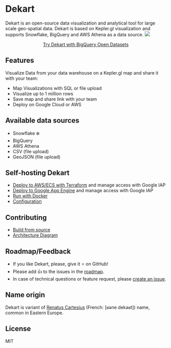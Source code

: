 # Dekart
Dekart is an open-source data visualization and analytical tool for large scale geo-spatial data. Dekart is based on Kepler.gl visualization and supports Snowflake, BigQuery and AWS Athena as a data source.
<a href="https://dekart.xyz/docs/about/screencast/?ref=github"><img src="./docs/files/screen.png"></a>
<p align="center"><a href="https://dekart.xyz/docs/about/playground/?ref=github">Try Dekart with BigQuery Open Datasets</a></p>

## Features

Visualize Data from your data warehouse on a Kepler.gl map and share it with your team:

* Map Visualizations with SQL or file upload
* Visualize up to 1 million rows
* Save map and share link with your team
* Deploy on Google Cloud or AWS

## Available data sources

* Snowflake ❄️
* BigQuery
* AWS Athena
* CSV (file upload)
* GeoJSON (file upload)


## Self-hosting Dekart

* [Deploy to AWS/ECS with Terraform](https://dekart.xyz/docs/self-hosting/aws-ecs-terraform/?ref=github)  and manage access with Google IAP
* [Deploy to Google App Engine](https://dekart.xyz/docs/self-hosting/app-engine/?ref=github)  and manage access with Google IAP
* [Run with Docker](https://dekart.xyz/docs/self-hosting/docker/?ref=github)
* [Configuration](https://dekart.xyz/docs/configuration/environment-variables/?ref=github)

## Contributing

* [Build from source](https://dekart.xyz/docs/contributing/build-from-source/?ref=github)
* [Architecture Diagram](https://dekart.xyz/docs/contributing/architecture-overview/?ref=github)


## Roadmap/Feedback

* If you like Dekart, please, give it ⭐️ on GitHub!
* Please add 👍 to the issues in the [roadmap](https://github.com/dekart-xyz/dekart/projects/1).
* In case of technical questions or feature request, please [create an issue](https://github.com/dekart-xyz/dekart/issues/new/choose).

## Name origin

Dekart is variant of [Renatus Cartesius](https://en.wikipedia.org/wiki/René_Descartes) (French: [ʁəne dekaʁt]) name, common in Eastern Europe.

## License

MIT
